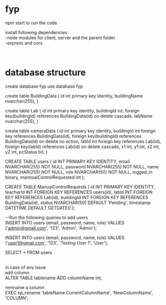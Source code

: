 # fyp

npm start to run the code

install following dependencies:
<br>
-node modules for client, server and the parent folder <br>
-express and cors

<br>

# database structure

create database fyp
use database fyp

create table BuildingData (
id int primary key identity,
buildingName nvarchar(255),
)

create table Lab (
id int primary key identity,
buildingId int,
foreign key(buildingId) references BuildingData(id) on delete cascade,
labName nvarchar(255),
)

create table cameraData (
id int primary key identity,
buildingId int foreign key references BuildingData(id),
foreign key(buildingId) references BuildingData(id) on delete no action,
labId int foreign key references Lab(id),
foreign key(labId) references Lab(id) on delete cascade,
x1 int,
y1 int,
x2 int,
y2 int,
pcStatus bit,
)

CREATE TABLE users (
id INT PRIMARY KEY IDENTITY,
email NVARCHAR(255) NOT NULL,
password NVARCHAR(255) NOT NULL,
name NVARCHAR(255) NOT NULL,
role NVARCHAR(50) NOT NULL,
logged_in binary,
mannualControlRequested int
);<br>

CREATE TABLE ManualControlRequests (
id INT PRIMARY KEY IDENTITY,
teacherId INT FOREIGN KEY REFERENCES users(id),
labId INT FOREIGN KEY REFERENCES Lab(id),
buildingId INT FOREIGN KEY REFERENCES BuildingData(id),
status NVARCHAR(50) DEFAULT 'Pending',
timestamp DATETIME DEFAULT GETDATE()
);<br>

--Run the following queries to add users <br>
INSERT INTO users (email, password, name, role)
VALUES ('admin@gmail.com', '123', 'Admin', 'Admin'); <br>

INSERT INTO users (email, password, name, role)
VALUES ('user1@gmail.com', '123', 'Testing User 1', 'User');

SELECT \* FROM users

<br>
in case of any issue<br>
add column<br>
ALTER TABLE tablename
ADD columnName int; 
<br>

remname a column<br>
EXEC sp_rename 'tableName.CurrentColumnName', 'NewColumnName', 'COLUMN';
